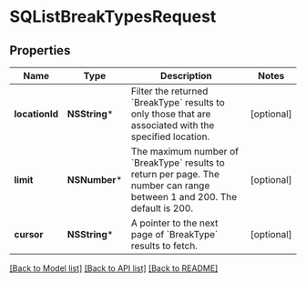 # SQListBreakTypesRequest

## Properties
Name | Type | Description | Notes
------------ | ------------- | ------------- | -------------
**locationId** | **NSString*** | Filter the returned &#x60;BreakType&#x60; results to only those that are associated with the specified location. | [optional] 
**limit** | **NSNumber*** | The maximum number of &#x60;BreakType&#x60; results to return per page. The number can range between 1 and 200. The default is 200. | [optional] 
**cursor** | **NSString*** | A pointer to the next page of &#x60;BreakType&#x60; results to fetch. | [optional] 

[[Back to Model list]](../README.md#documentation-for-models) [[Back to API list]](../README.md#documentation-for-api-endpoints) [[Back to README]](../README.md)


